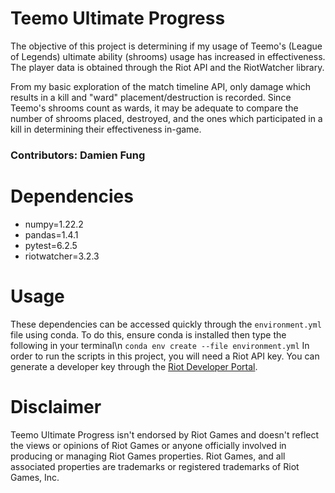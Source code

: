 # Teemo Ultimate Progress
The objective of this project is determining if my usage of Teemo's (League of Legends) ultimate ability (shrooms) usage has increased in effectiveness. The player data is obtained through the Riot API and the RiotWatcher library. 

From my basic exploration of the match timeline API, only damage which results in a kill and "ward" placement/destruction is recorded. Since Teemo's shrooms count as wards, it may be adequate to compare the number of shrooms placed, destroyed, and the ones which participated in a kill in determining their effectiveness in-game.

### Contributors: Damien Fung

# Dependencies
- numpy=1.22.2
- pandas=1.4.1
- pytest=6.2.5
- riotwatcher=3.2.3

# Usage
These dependencies can be accessed quickly through the `environment.yml` file using conda. To do this, ensure conda is installed then type the following in your terminal\n 
```conda env create --file environment.yml```
In order to run the scripts in this project, you will need a Riot API key. You can generate a developer key through the [Riot Developer Portal](https://developer.riotgames.com/).


# Disclaimer
Teemo Ultimate Progress isn't endorsed by Riot Games and doesn't reflect the views or opinions of Riot Games or anyone officially involved in producing or managing Riot Games properties. Riot Games, and all associated properties are trademarks or registered trademarks of Riot Games, Inc.
